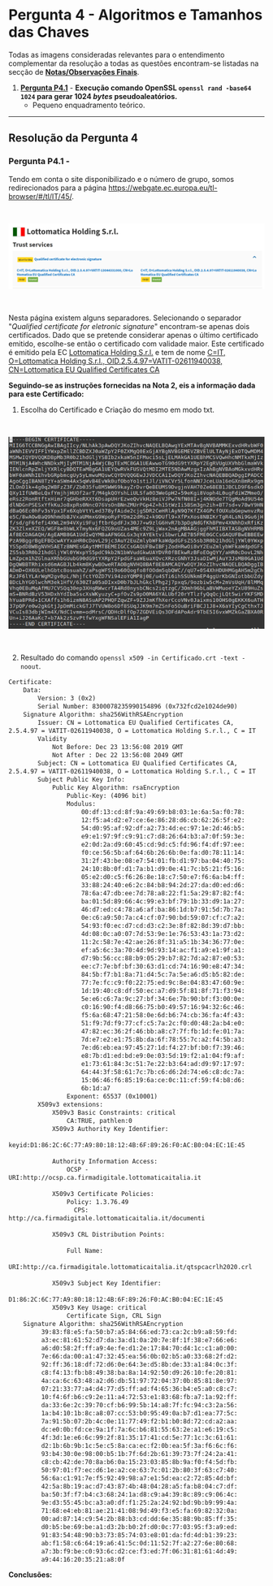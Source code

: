 # Pergunta 4 - Algoritmos e Tamanhos das Chaves

Todas as imagens consideradas relevantes para o entendimento complementar da resolução a todas as questões encontram-se listadas na secção de [**Notas/Observações Finais**](#notasobservações-finais).

1. [**Pergunta P4.1**]() - **Execução comando OpenSSL `openssl rand -base64 1024` para gerar 1024 *bytes* pseudoaleatórios.**
    - Pequeno enquadramento teórico.
    
---

## Resolução da Pergunta 4

### Pergunta P4.1 - 

Tendo em conta o site disponibilizado e o número de grupo, somos redirecionados para a página https://webgate.ec.europa.eu/tl-browser/#/tl/IT/45/.

<br/>

<p align="center">
    <img src="Qualified%20Certificate.PNG">
</p>

<br/>

Nesta página existem alguns separadores. Selecionando o separador "*Qualified certificate for eletronic signature*" encontram-se apenas dois certificados. Dado que se pretende considerar apenas o último certificado emitido, escolhe-se então o certificado com validade maior. Este certificado é emitido pela EC [Lottomatica Holding S.r.l.](https://webgate.ec.europa.eu/tl-browser/#/tl/IT/45) e tem de nome [C=IT, O=Lottomatica Holding S.r.l., OID.2.5.4.97=VATIT-02611940038, CN=Lottomatica EU Qualified Certificates CA](https://webgate.ec.europa.eu/tl-browser/#/tl/IT/45/2)

**Seguindo-se as instruções fornecidas na Nota 2, eis a informação dada para este Certificado:**

1. Escolha do Certificado e Criação do mesmo em modo txt.

<br/>

<p align="center">
    <img src="Certificado.PNG">
</p>

<br/>

2. Resultado do comando `openssl x509 -in Certificado.crt -text -noout`.

```
Certificate:
    Data:
        Version: 3 (0x2)
        Serial Number: 8300078235990154896 (0x732fcd2e1024de90)
    Signature Algorithm: sha256WithRSAEncryption
        Issuer: CN = Lottomatica EU Qualified Certificates CA, 2.5.4.97 = VATIT-02611940038, O = Lottomatica Holding S.r.l., C = IT
        Validity
            Not Before: Dec 23 13:56:08 2019 GMT
            Not After : Dec 22 13:56:08 2049 GMT
        Subject: CN = Lottomatica EU Qualified Certificates CA, 2.5.4.97 = VATIT-02611940038, O = Lottomatica Holding S.r.l., C = IT
        Subject Public Key Info:
            Public Key Algorithm: rsaEncryption
                Public-Key: (4096 bit)
                Modulus:
                    00:df:13:cd:8f:9a:49:69:b8:03:1e:6a:5a:f0:78:
                    12:f5:a4:d2:e7:ce:6e:86:28:d6:cb:62:26:5f:e2:
                    54:d0:95:af:92:df:a2:73:4d:ec:97:1e:2d:46:b5:
                    e9:e1:97:9f:c9:91:c7:d8:26:64:b3:a7:0f:59:3e:
                    e2:0d:2a:d9:60:45:cd:9d:c5:fd:96:f4:df:97:ee:
                    f0:ce:56:5b:af:64:6b:26:6b:0e:fa:d0:78:11:14:
                    31:2f:43:be:08:e7:54:01:fb:d1:97:ba:04:40:75:
                    24:10:8b:0f:d1:7a:b1:d9:0e:41:7c:b5:21:f5:16:
                    05:e2:d0:c5:f6:26:8e:18:c7:50:e7:f6:6a:b4:ff:
                    33:88:24:40:e6:2c:84:b8:94:2d:27:da:d0:ed:d6:
                    78:6a:47:db:ee:7d:78:a8:22:f1:5a:29:87:82:f4:
                    ba:01:5d:89:66:4c:99:e3:bf:79:1b:33:d9:1a:27:
                    46:d7:ed:c4:78:a6:af:ba:86:1d:b7:91:5d:7b:7a:
                    0e:c6:a9:50:7a:c4:cf:07:90:bd:59:07:cf:c7:a2:
                    54:93:f0:ec:d7:cd:d3:c2:3e:8f:82:8d:39:d7:bb:
                    4d:08:0c:a0:07:7d:53:9e:1e:76:53:43:1a:73:d2:
                    11:2c:58:7e:42:ae:26:8f:31:a5:1b:34:36:77:0e:
                    ef:a5:6c:3a:70:4d:9d:93:14:ac:f1:a9:e1:9f:a1:
                    d7:9b:56:cc:88:b9:05:29:b7:82:7d:a2:87:e0:53:
                    ee:c7:7e:bf:bf:30:63:d1:cd:74:16:90:e8:47:34:
                    84:5b:f7:b1:8a:71:d4:5c:7a:5e:a6:d5:b5:82:de:
                    77:7e:fc:c9:f0:22:75:ed:9c:8e:04:83:47:60:9e:
                    1d:19:40:c8:df:50:ec:a7:d9:5f:81:8f:71:f3:94:
                    5e:e6:c6:7a:9c:27:bf:34:6e:7b:90:bf:f3:00:0e:
                    c0:16:90:f4:d8:66:75:b0:49:57:16:94:32:6c:46:
                    f5:6a:68:47:21:58:0e:6d:b6:74:cb:36:fa:4f:43:
                    51:f9:7d:f9:77:cf:c5:7a:2c:f0:d0:48:2a:b4:e0:
                    47:82:ec:36:2f:46:bb:a8:c7:7f:fb:1d:fe:01:7a:
                    7d:e7:e2:e1:75:8b:da:6f:78:55:7c:a2:f4:5b:a3:
                    7e:d6:eb:ea:97:45:27:1d:f4:27:bf:b0:f7:39:46:
                    e8:7b:d1:ed:bd:e9:0e:03:5d:19:f2:a1:04:f9:af:
                    e1:73:61:84:3c:51:7e:22:b3:64:ad:d9:97:17:97:
                    64:44:3f:58:61:7c:7b:c6:d6:2d:74:e6:c8:dc:7a:
                    15:06:46:f6:85:19:6a:ce:0c:11:cf:59:f4:b8:d6:
                    6b:1d:a7
                Exponent: 65537 (0x10001)
        X509v3 extensions:
            X509v3 Basic Constraints: critical
                CA:TRUE, pathlen:0
            X509v3 Authority Key Identifier: 
                keyid:D1:86:2C:6C:77:A9:80:18:12:4B:6F:89:26:F0:AC:B0:04:EC:1E:45

            Authority Information Access: 
                OCSP - URI:http://ocsp.ca.firmadigitale.lottomaticaitalia.it

            X509v3 Certificate Policies: 
                Policy: 1.3.76.49
                  CPS: http://ca.firmadigitale.lottomaticaitalia.it/documenti

            X509v3 CRL Distribution Points: 

                Full Name:
                  URI:http://ca.firmadigitale.lottomaticaitalia.it/qtspcacrlh2020.crl

            X509v3 Subject Key Identifier: 
                D1:86:2C:6C:77:A9:80:18:12:4B:6F:89:26:F0:AC:B0:04:EC:1E:45
            X509v3 Key Usage: critical
                Certificate Sign, CRL Sign
    Signature Algorithm: sha256WithRSAEncryption
         39:83:f8:e5:fa:50:b7:a5:84:66:ed:73:ca:2c:b9:a8:59:fd:
         a3:ec:81:61:52:d7:da:3a:d1:0a:20:7e:8f:1f:38:e7:66:e6:
         a6:d0:58:2f:ff:a9:4e:fe:d1:2e:17:84:70:d4:1c:c1:a0:00:
         7e:66:da:00:a1:47:32:45:ea:56:0b:02:b5:a0:33:68:2f:d2:
         92:ff:36:18:df:72:d6:0e:64:3e:d5:8b:de:33:a1:84:0c:3f:
         c8:f4:13:fb:b8:49:38:ba:8a:14:92:50:d9:26:10:fe:20:81:
         4a:ca:6c:63:48:a2:d6:db:51:97:72:04:37:0b:85:81:8e:97:
         07:21:33:77:a4:d4:77:d5:ff:ad:f4:65:36:b4:e5:a0:c8:c7:
         10:f4:6f:b6:c9:2e:11:a4:72:53:e1:83:68:fb:a7:1a:92:ff:
         da:33:6e:2c:39:70:cf:b6:99:5b:14:a8:7f:fc:94:c3:2a:56:
         1a:b4:10:1b:8c:a8:07:cc:53:b0:95:49:0a:b7:d1:ea:77:5c:
         7a:91:5b:07:2b:4c:0e:11:77:49:f2:b1:b0:8d:72:cd:a2:aa:
         dc:e0:0b:fd:ce:9a:1f:7a:6c:b6:81:55:63:2e:a1:e6:19:c5:
         4f:3d:1e:e6:6c:99:2f:81:35:17:41:cd:5e:77:1c:3c:61:61:
         d2:1b:6b:9b:1c:5e:c5:8a:ca:ec:f2:0b:ea:5f:3a:f6:6c:f6:
         93:b4:30:0e:98:00:b5:1b:7f:6d:2b:61:39:73:7f:24:2a:41:
         c8:cb:42:de:70:8a:b6:0a:15:23:03:85:8b:9a:f0:f4:5d:fb:
         50:97:01:f7:ec:d6:1e:a2:ce:63:7c:01:2b:80:3f:63:c7:40:
         56:6a:c1:91:7e:f5:92:49:98:a7:e1:5d:ea:c2:72:85:4d:bf:
         42:5a:8b:19:ac:d7:43:87:4b:48:04:28:a5:fa:b8:04:c7:df:
         ba:50:3f:f7:b4:c3:68:24:1a:d8:c9:a4:39:8c:89:c9:06:4c:
         9e:d3:55:45:bc:a3:a0:df:f1:25:2a:24:92:bd:9b:b9:99:4a:
         71:68:e4:eb:81:ae:21:41:08:9d:49:f3:e5:fa:69:82:32:0a:
         00:ad:87:14:c9:54:2b:88:b3:cd:dd:6e:35:88:9b:85:ff:35:
         d0:b5:be:69:be:a1:d3:2b:b0:2f:d0:0c:77:03:95:f3:a9:ed:
         91:83:54:48:90:b3:73:85:74:03:e8:01:da:fd:4d:b1:39:23:
         ab:f1:58:c6:64:19:a6:41:5c:0d:11:52:7f:a2:27:6e:80:68:
         a7:3b:f9:be:c0:93:6c:d2:ce:f3:ed:7f:06:31:81:61:4d:49:
         a9:44:16:20:35:21:a8:0f
```

**Conclusões:**


